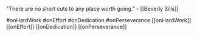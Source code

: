 "There are no short cuts to any place worth going.” - [[Beverly Sills]] 

#onHardWork #onEffort #onDedication #onPerseverance
[[onHardWork]] [[onEffort]] [[onDedication]] [[onPerseverance]]